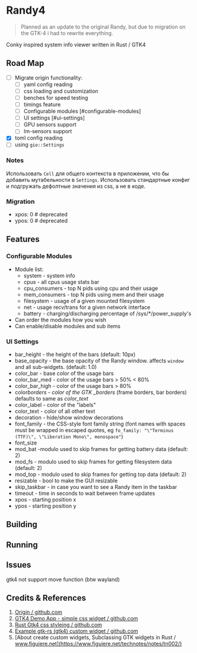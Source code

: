 # Randy4

> Planned as an update to the original Randy, but due to migration on the GTK-4 i had to rewrite everything.

Conky inspired system info viewer written in Rust / GTK4

## Road Map

- [ ] Migrate origin functionality:
  - [ ] yaml config reading
  - [ ] css loading and customization
  - [ ] benches for speed testing
  - [ ] timings feature
  - [ ] Configurable modules [#configurable-modules]
  - [ ] UI settings [#ui-settings]
  - [ ] GPU sensors support
  - [ ] lm-sensors support
- [x] toml config reading
- [ ] using `gio::Settings`

### Notes

Использовать `Cell` для общего контекста в приложении, что бы добавить мутабельности в `Settings`.
Использовать стандартные конфиг и подгружать дефолтные значения из css, а не в коде.

### Migration

- xpos: 0 # deprecated
- ypos: 0 # deprecated

## Features

### Configurable Modules

- Module list:
  - system - system info
  - cpus - all cpus usage stats bar
  - cpu_consumers - top N pids using cpu and their usage
  - mem_consumers - top N pids using mem and their usage
  - filesystem - usage of a given mounted filesystem
  - net - usage recv/trans for a given network interface
  - battery - charging/discharging percentage of /sys/\*/power_supply's
- Can order the modules how you wish
- Can enable/disable modules and sub items

### UI Settings

- bar_height - the height of the bars (default: 10px)
- base_opacity - the base opacity of the Randy window. affects `window` and all sub-widgets. (default: 1.0)
- color_bar - base color of the usage bars
- color_bar_med - color of the usage bars > 50% < 80%
- color_bar_high - color of the usage bars > 80%
- color*borders - color of the GTK \_borders* (frame borders, bar borders) defaults to same as _color_text_
- color_label - color of the "labels"
- color_text - color of all other text
- decoration - hide/show window decorations
- font_family - the CSS-style font family string (font names with spaces must be wrapped in escaped quotes, eg `fo_family: "\"Terminus (TTF)\", \"Liberation Mono\", monospace"`)
- font_size
- mod_bat -modulo used to skip frames for getting battery data (default: 2)
- mod_fs - modulo used to skip frames for getting filesystem data (default: 2)
- mod_top - modulo used to skip frames for getting top data (default: 2)
- resizable - bool to make the GUI resizable
- skip_taskbar - in case you want to see a Randy item in the taskbar
- timeout - time in seconds to wait between frame updates
- xpos - starting position x
- ypos - starting position y

## Building

## Running

## Issues

gtk4 not support move function (btw wayland)

## Credits & References

1. [Origin / github.com](https://github.com/iphands/randy)
2. [GTK4 Demo App - simple css widget / github.com](https://github.com/TakiMoysha/tm-rust-book/tree/main/practice/simple-linux-widget)
3. [Rust Gtk4 css styleing / github.com](https://github.com/jbenner-radham/rust-gtk4-css-styling)
4. [Example gtk-rs (gtk4) custom widget / github.com](https://github.com/gtk-rs/examples/blob/master/src/bin/listbox_model.rs)
5. [About create custom widgets, Subclassing GTK widgets in Rust / www.figuiere.net](https://www.figuiere.net/technotes/notes/tn002/)
